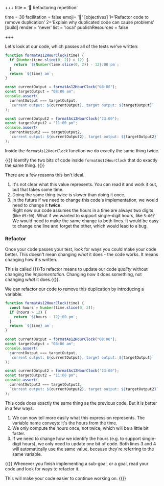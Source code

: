 +++
title = '🧹 Refactoring repetition'

time = 30
facilitation = false
emoji= '🧹'
[objectives]
1='Refactor code to remove duplication'
2='Explain why duplicated code can cause problems'
[build]
  render = 'never'
  list = 'local'
  publishResources = false

+++

Let's look at our code, which passes all of the tests we've written:

```js {linenos=table,linenostart=1,hl_lines=["2-3"]}
function formatAs12HourClock(time) {
  if (Number(time.slice(0, 2)) > 12) {
    return `${Number(time.slice(0, 2)) - 12}:00 pm`;
  }
  return `${time} am`;
}

const currentOutput = formatAs12HourClock("08:00");
const targetOutput = "08:00 am";
console.assert(
  currentOutput === targetOutput,
  `current output: ${currentOutput}, target output: ${targetOutput}`
);

const currentOutput2 = formatAs12HourClock("23:00");
const targetOutput2 = "11:00 pm";
console.assert(
  currentOutput2 === targetOutput2,
  `current output: ${currentOutput2}, target output: ${targetOutput2}`
);
```

Inside the `formatAs12HourClock` function we do exactly the same thing twice.

{{<note type="activity" title="Exercise">}}
Identify the two bits of code inside `formatAs12HourClock` that do exactly the same thing.
{{</note>}}

There are a few reasons this isn't ideal.

1. It's not clear what this value represents. You can read it and work it out, but that takes some time.
2. Doing the same thing twice is slower than doing it once.
3. In the future if we need to change this code's implementation, we would need to change it **twice**.  
Right now our code assumes the hours in a time are always two digits (like `05:00`). What if we wanted to support single-digit hours, like `5:00`? We would need to make the same change to both lines. It would be easy to change one line and forget the other, which would lead to a bug.

### Refactor

Once your code passes your test, look for ways you could make your code better. This doesn't mean changing _what_ it does - the code works. It means changing how it's written.

This is called {{<tooltip title="refactoring">}}To refactor means to update our code _quality_ without changing the _implementation_. Changing _how_ it does something, not changing _what_ it does.{{</tooltip>}}.

We can refactor our code to remove this duplication by introducing a variable:

```js {linenos=table,linenostart=1,hl_lines=["2-4"]}
function formatAs12HourClock(time) {
  const hours = Number(time.slice(0, 2));
  if (hours > 12) {
    return `${hours - 12}:00 pm`;
  }
  return `${time} am`;
}

const currentOutput = formatAs12HourClock("08:00");
const targetOutput = "08:00 am";
console.assert(
  currentOutput === targetOutput,
  `current output: ${currentOutput}, target output: ${targetOutput}`
);

const currentOutput2 = formatAs12HourClock("23:00");
const targetOutput2 = "11:00 pm";
console.assert(
  currentOutput2 === targetOutput2,
  `current output: ${currentOutput2}, target output: ${targetOutput2}`
);
```

This code does exactly the same thing as the previous code. But it is better in a few ways:

1. We can now tell more easily what this expression represents. The variable name conveys: it's the hours from the time.
2. We only compute the hours once, not twice, which will be a little bit faster.
3. If we need to change how we identify the hours (e.g. to support single-digit hours), we only need to update one bit of code. Both lines 3 and 4 will automatically use the same value, because they're referring to the same variable.

{{<note type="tip" title="Code Quality">}}
Whenever you finish implementing a sub-goal, or a goal, read your code and look for ways to refactor it.

This will make your code easier to continue working on.
{{</note>}}
